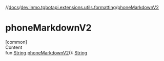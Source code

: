 //[docs](../../index.md)/[dev.inmo.tgbotapi.extensions.utils.formatting](index.md)/[phoneMarkdownV2](phone-markdown-v2.md)



# phoneMarkdownV2  
[common]  
Content  
fun [String](https://kotlinlang.org/api/latest/jvm/stdlib/kotlin/-string/index.html).[phoneMarkdownV2](phone-markdown-v2.md)(): [String](https://kotlinlang.org/api/latest/jvm/stdlib/kotlin/-string/index.html)  



